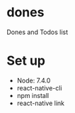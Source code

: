 # dones
Dones and Todos list

# Set up
- Node: 7.4.0
- react-native-cli
- npm install
- react-native link
